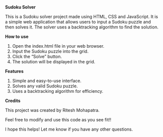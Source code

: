 **Sudoku Solver**

This is a Sudoku solver project made using HTML, CSS and JavaScript. It is a simple web application that allows users to input a Sudoku puzzle and then solves it. The solver uses a backtracking algorithm to find the solution.

**How to use**
1. Open the index.html file in your web browser.
2. Input the Sudoku puzzle into the grid.
3. Click the “Solve” button.
4. The solution will be displayed in the grid.

**Features**
1. Simple and easy-to-use interface.
2. Solves any valid Sudoku puzzle.
3. Uses a backtracking algorithm for efficiency.

**Credits**

This project was created by Ritesh Mohapatra.

Feel free to modify and use this code as you see fit!!

I hope this helps! Let me know if you have any other questions.
